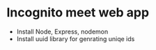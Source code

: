 # Incognito meet web app
- Install Node, Express, nodemon
- Install uuid library for genrating uniqe ids 